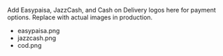 Add Easypaisa, JazzCash, and Cash on Delivery logos here for payment options. Replace with actual images in production.

- easypaisa.png
- jazzcash.png
- cod.png
